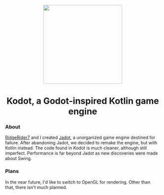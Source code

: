 <p align="center">
  <img width="256" height="256" src="https://user-images.githubusercontent.com/77545656/233811689-0b2e0258-ee99-425c-be5d-8f17269b4981.png">
</p>
<h1 align="center">
Kodot, a Godot-inspired Kotlin game engine
</h1>

### About
[RidgeRider7](https://github.com/RidgeRider7) and I created [Jadot](https://github.com/jcurtis06/Jadot), a unorganized game engine destined for failure. After abandoning Jadot, we decided to remake the engine, but with Kotlin instead. The code found in Kodot is much cleaner, although still imperfect. Performance is far beyond Jadot as new discoveries were made about Swing.

### Plans
In the near future, I'd like to switch to OpenGL for rendering. Other than that, there isn't much planned.
